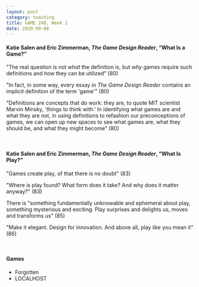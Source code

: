 ```yaml
---
layout: post
category: teaching
title: GAME 240, Week 1
date: 2020-09-08
---
```


#### Katie Salen and Eric Zimmerman, *The Game Design Reader*, “What Is a Game?”

"The real question is not *what* the definition is, but *why* games require such definitions and *how* they can be utilized" (80)

"In fact, in some way, every essay in *The Game Design Reader* contains an implicit definition of the term 'game'" (80)

"Definitions are concepts that do work: they are, to quote MIT scientist Marvin Minsky, 'things to think with.' In identifying what games are and what they are not, in using definitions to refashion our preconceptions of games, we can open up new spaces to see what games are, what they should be, and what they might become" (80)

<br>

#### Katie Salen and Eric Zimmerman, *The Game Design Reader*, “What Is Play?”

"Games create play, of that there is no doubt" (83)

"Where is play found? What form does it take? And why does it matter anyway?" (83)

There is "something fundamentally unknowable and ephemeral about play, something mysterious and exciting. Play surprises and delights us, moves and transforms us" (85)

"Make it elegant. Design for innovation. And above all, play like you mean it" (86)

<br>

#### Games

* Forgotten
* LOCALHOST

